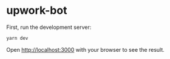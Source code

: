 # upwork-bot

First, run the development server:

```bash
yarn dev
```

Open [http://localhost:3000](http://localhost:3000) with your browser to see the result.

